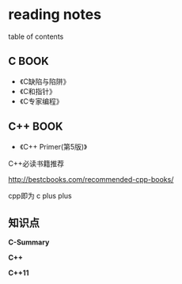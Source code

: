 # reading notes

table of contents

## C BOOK
* 《C缺陷与陷阱》
* 《C和指针》
* 《C专家编程》


## C++ BOOK
* 《C++ Primer(第5版)》

C++必读书籍推荐

http://bestcbooks.com/recommended-cpp-books/


cpp即为 c plus plus


## 知识点

**C-Summary**

**C++**

**C++11** 






